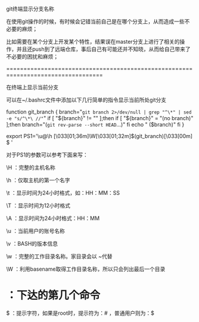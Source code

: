 git终端显示分支名称

在使用git操作的时候，有时候会记错当前自己是在哪个分支上，从而造成一些不必要的麻烦；

比如需要在某个分支上开发某个特性，结果误在master分支上进行了相关的操作，并且还push到了远端仓库，事后自己有可能还并不知晓，从而给自己带来了不必要的困扰和麻烦；

==================================================================================

在终端上显示当前分支

可以在~/.bashrc文件中添加以下几行简单的指令显示当前所处git分支

function git_branch {
  branch="`git branch 2>/dev/null | grep "^\*" | sed -e "s/^\*\ //"`"
  if [ "${branch}" != "" ];then
      if [ "${branch}" = "(no branch)" ];then
          branch="(`git rev-parse --short HEAD`...)"
      fi
      echo " ($branch)"
  fi
}
 
export PS1='\u@\h \[\033[01;36m\]\W\[\033[01;32m\]$(git_branch)\[\033[00m\] \$ '
 

对于PS1的参数可以参考下面来写：

\H ：完整的主机名称

\h ：仅取主机的第一个名字

\t ：显示时间为24小时格式，如：HH：MM：SS

\T ：显示时间为12小时格式

\A ：显示时间为24小时格式：HH：MM

\u ：当前用户的账号名称

\v ：BASH的版本信息

\w ：完整的工作目录名称。家目录会以 ~代替

\W ：利用basename取得工作目录名称，所以只会列出最后一个目录

# ：下达的第几个命令

$ ：提示字符，如果是root时，提示符为：# ，普通用户则为：$
